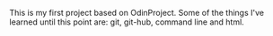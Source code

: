 This is my first project based on OdinProject. Some of the things I've learned until this point are: git, git-hub, command line and html.
